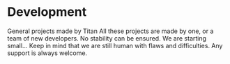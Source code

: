 # Development
General projects made by Titan
All these projects are made by one, or a team of new developers.
No stability can be ensured. We are starting small...
Keep in mind that we are still human with flaws and difficulties.
Any support is always welcome.
